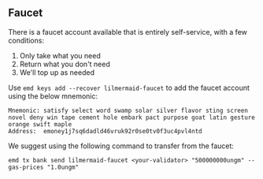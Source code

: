 ## Faucet

There is a faucet account available that is entirely self-service, with a few conditions:

1) Only take what you need
2) Return what you don't need
3) We'll top up as needed

Use `emd keys add --recover lilmermaid-faucet` to add the faucet account using the below mnemonic:
```
Mnemonic: satisfy select word swamp solar silver flavor sting screen novel deny win tape cement hole embark pact purpose goat latin gesture orange swift maple
Address:  emoney1j7sq6dadld46vruk92r0se0tv0f3uc4pvl4ntd
```

We suggest using the following command to transfer from the faucet:
```
emd tx bank send lilmermaid-faucet <your-validator> "500000000ungm" --gas-prices "1.0ungm"
```
